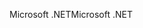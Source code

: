 <span data-ttu-id="e607e-101">Microsoft .NET</span><span class="sxs-lookup"><span data-stu-id="e607e-101">Microsoft .NET</span></span>